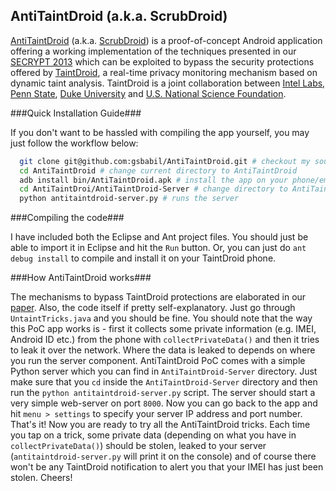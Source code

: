 AntiTaintDroid (a.k.a. ScrubDroid)
----------------------------------

[AntiTaintDroid][3] (a.k.a. [ScrubDroid][1]) is a proof-of-concept Android application offering a working implementation of the techniques presented in our [SECRYPT 2013][1] which can be exploited to bypass the security protections offered by [TaintDroid][2], a real-time privacy monitoring mechanism based on dynamic taint analysis. TaintDroid is a joint collaboration between [Intel Labs][4], [Penn State][5], [Duke University][6] and [U.S. National Science Foundation][7]. 



###Quick Installation Guide###

If you don't want to be hassled with compiling the app yourself, you may just follow the workflow below:

```sh
  git clone git@github.com:gsbabil/AntiTaintDroid.git # checkout my source-code
  cd AntiTaintDroid # change current directory to AntiTaintDroid
  adb install bin/AntiTaintDroid.apk # install the app on your phone/emulator
  cd AntiTaintDroi/AntiTaintDroid-Server # change directory to AntiTaintDroid server
  python antitaintdroid-server.py # runs the server
```

###Compiling the code###

I have included both the Eclipse and Ant project files. You should just be able to import it in Eclipse and hit the `Run` button. Or, you can just do `ant debug install` to compile and install it on your TaintDroid phone.


###How AntiTaintDroid works###

The mechanisms to bypass TaintDroid protections are elaborated in our [paper][1]. Also, the code itself if pretty self-explanatory. Just go through `UntaintTricks.java` and you should be fine. You should note that the way this PoC app works is - first it collects some private information (e.g. IMEI, Android ID etc.) from the phone with `collectPrivateData()` and then it tries to leak it over the network. Where the data is leaked to depends on where you run the server component. AntiTaintDroid PoC comes with a simple Python server which you can find in `AntiTaintDroid-Server` directory. Just make sure that you `cd` inside the `AntiTaintDroid-Server` directory and then run the `python antitaintdroid-server.py` script. The server should start a very simple web-server on port `8000`. Now you can go back to the app and hit `menu > settings` to specify your server IP address and port number. That's it! Now you are ready to try all the AntiTaintDroid tricks. Each time you tap on a trick, some private data (depending on what you have in `collectPrivateData()`) should be stolen, leaked to your server (`antitaintdroid-server.py` will print it on the console) and of course there won't be any TaintDroid notification to alert you that your IMEI has just been stolen. Cheers!


  [1]: http://www.nicta.com.au/pub?id=7091
  [2]: http://appanalysis.org/
  [3]: http://babilonline.blogspot.com.au/2012/08/antitaintdroid-escaping-taint-analysis.html
  [4]: http://www.intel.com/research/
  [5]: http://www.cse.psu.edu/
  [6]: http://www.cs.duke.edu/
  [7]: http://www.nsf.gov/
